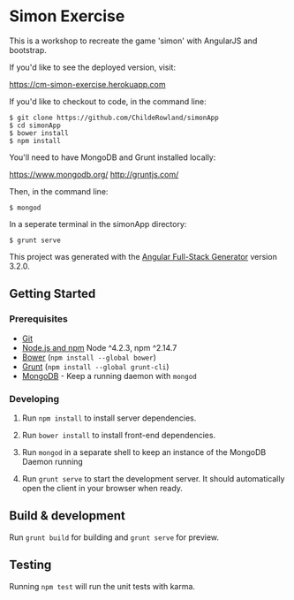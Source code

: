 # Simon Exercise

This is a workshop to recreate the game 'simon' with AngularJS and bootstrap.

If you'd like to see the deployed version, visit:

https://cm-simon-exercise.herokuapp.com

If you'd like to checkout to code, in the command line:

	$ git clone https://github.com/ChildeRowland/simonApp
	$ cd simonApp
	$ bower install
	$ npm install

You'll need to have MongoDB and Grunt installed locally:

https://www.mongodb.org/
http://gruntjs.com/

Then, in the command line:

	$ mongod

In a seperate terminal in the simonApp directory:

	$ grunt serve

This project was generated with the [Angular Full-Stack Generator](https://github.com/DaftMonk/generator-angular-fullstack) version 3.2.0.

## Getting Started

### Prerequisites

- [Git](https://git-scm.com/)
- [Node.js and npm](nodejs.org) Node ^4.2.3, npm ^2.14.7
- [Bower](bower.io) (`npm install --global bower`)
- [Grunt](http://gruntjs.com/) (`npm install --global grunt-cli`)
- [MongoDB](https://www.mongodb.org/) - Keep a running daemon with `mongod`

### Developing

1. Run `npm install` to install server dependencies.

2. Run `bower install` to install front-end dependencies.

3. Run `mongod` in a separate shell to keep an instance of the MongoDB Daemon running

4. Run `grunt serve` to start the development server. It should automatically open the client in your browser when ready.

## Build & development

Run `grunt build` for building and `grunt serve` for preview.

## Testing

Running `npm test` will run the unit tests with karma.

